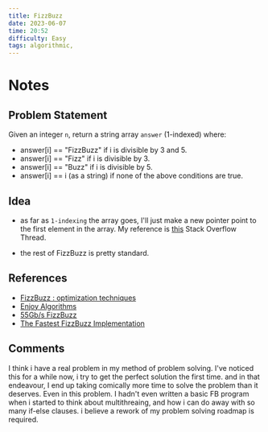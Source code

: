 ```yaml
---
title: FizzBuzz
date: 2023-06-07
time: 20:52
difficulty: Easy
tags: algorithmic,
---
```


# Notes

## Problem Statement

Given an integer `n`, return a string array `answer` (1-indexed) where:

- answer[i] == "FizzBuzz" if i is divisible by 3 and 5.
- answer[i] == "Fizz" if i is divisible by 3.
- answer[i] == "Buzz" if i is divisible by 5.
- answer[i] == i (as a string) if none of the above conditions are true.


## Idea

- as far as `1-indexing` the array goes, I'll just make a new pointer point to the first element in the array. My reference is [this](https://code.whatever.social/questions/19711246/how-do-you-shift-the-starting-index-of-an-array-in-c) Stack Overflow Thread.

- the rest of FizzBuzz is pretty standard.

## References

- [FizzBuzz : optimization techniques](https://www.paulbarrick.com/programming/fizzbuzz/)
- [Enjoy Algorithms](https://www.enjoyalgorithms.com/blog/fizz-buzz-problem)
- [55Gb/s FizzBuzz](https://news.ycombinator.com/item?id=29031488)
- [The Fastest FizzBuzz Implementation](https://tech.marksblogg.com/fastest-fizz-buzz.html)

## Comments

I think i have a real problem in my method of problem solving. I've noticed this for a while now, i try to get the perfect solution the first time. and in that endeavour, I end up taking comically more time to solve the problem than it deserves. Even in this problem. I hadn't even written a basic FB program when i started to think about multithreaing, and how i can do away with so many if-else clauses. i believe a rework of my problem solving roadmap is required.
